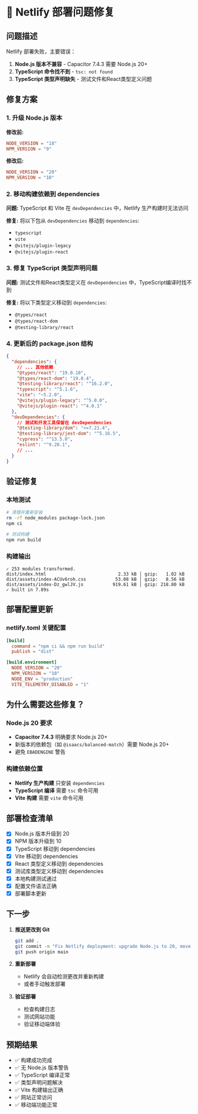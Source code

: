 # 🔧 Netlify 部署问题修复

## 问题描述

Netlify 部署失败，主要错误：
1. **Node.js 版本不兼容** - Capacitor 7.4.3 需要 Node.js 20+
2. **TypeScript 命令找不到** - `tsc: not found`
3. **TypeScript 类型声明缺失** - 测试文件和React类型定义问题

## 修复方案

### 1. 升级 Node.js 版本

**修改前:**
```toml
NODE_VERSION = "18"
NPM_VERSION = "9"
```

**修改后:**
```toml
NODE_VERSION = "20"
NPM_VERSION = "10"
```

### 2. 移动构建依赖到 dependencies

**问题:** TypeScript 和 Vite 在 `devDependencies` 中，Netlify 生产构建时无法访问

**修复:** 将以下包从 `devDependencies` 移动到 `dependencies`:
- `typescript`
- `vite`
- `@vitejs/plugin-legacy`
- `@vitejs/plugin-react`

### 3. 修复 TypeScript 类型声明问题

**问题:** 测试文件和React类型定义在 `devDependencies` 中，TypeScript编译时找不到

**修复:** 将以下类型定义移动到 `dependencies`:
- `@types/react`
- `@types/react-dom`
- `@testing-library/react`

### 4. 更新后的 package.json 结构

```json
{
  "dependencies": {
    // ... 其他依赖
    "@types/react": "19.0.10",
    "@types/react-dom": "19.0.4",
    "@testing-library/react": "^16.2.0",
    "typescript": "^5.1.6",
    "vite": "~5.2.0",
    "@vitejs/plugin-legacy": "^5.0.0",
    "@vitejs/plugin-react": "^4.0.1"
  },
  "devDependencies": {
    // 测试和开发工具保留在 devDependencies
    "@testing-library/dom": ">=7.21.4",
    "@testing-library/jest-dom": "^5.16.5",
    "cypress": "^13.5.0",
    "eslint": "^9.20.1",
    // ...
  }
}
```

## 验证修复

### 本地测试
```bash
# 清理并重新安装
rm -rf node_modules package-lock.json
npm ci

# 测试构建
npm run build
```

### 构建输出
```
✓ 253 modules transformed.
dist/index.html                           2.33 kB │ gzip:   1.02 kB
dist/assets/index-ACUv6roh.css           53.08 kB │ gzip:   8.56 kB
dist/assets/index-Dz_gwlJV.js           919.61 kB │ gzip: 218.80 kB
✓ built in 7.89s
```

## 部署配置更新

### netlify.toml 关键配置
```toml
[build]
  command = "npm ci && npm run build"
  publish = "dist"

[build.environment]
  NODE_VERSION = "20"
  NPM_VERSION = "10"
  NODE_ENV = "production"
  VITE_TELEMETRY_DISABLED = "1"
```

## 为什么需要这些修复？

### Node.js 20 要求
- **Capacitor 7.4.3** 明确要求 Node.js 20+
- 新版本的依赖包（如 `@isaacs/balanced-match`）需要 Node.js 20+
- 避免 `EBADENGINE` 警告

### 构建依赖位置
- **Netlify 生产构建** 只安装 `dependencies`
- **TypeScript 编译** 需要 `tsc` 命令可用
- **Vite 构建** 需要 `vite` 命令可用

## 部署检查清单

- [x] Node.js 版本升级到 20
- [x] NPM 版本升级到 10
- [x] TypeScript 移动到 dependencies
- [x] Vite 移动到 dependencies
- [x] React 类型定义移动到 dependencies
- [x] 测试库类型定义移动到 dependencies
- [x] 本地构建测试通过
- [x] 配置文件语法正确
- [x] 部署脚本更新

## 下一步

1. **推送更改到 Git**
   ```bash
   git add .
   git commit -m "Fix Netlify deployment: upgrade Node.js to 20, move build deps and type definitions"
   git push origin main
   ```

2. **重新部署**
   - Netlify 会自动检测更改并重新构建
   - 或者手动触发部署

3. **验证部署**
   - 检查构建日志
   - 测试网站功能
   - 验证移动端体验

## 预期结果

- ✅ 构建成功完成
- ✅ 无 Node.js 版本警告
- ✅ TypeScript 编译正常
- ✅ 类型声明问题解决
- ✅ Vite 构建输出正确
- ✅ 网站正常访问
- ✅ 移动端功能正常
